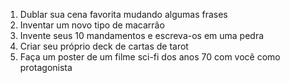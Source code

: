 1. Dublar sua cena favorita mudando algumas frases
2. Inventar um novo tipo de macarrão
3. Invente seus 10 mandamentos e escreva-os em uma pedra
4. Criar seu próprio deck de cartas de tarot
5. Faça um poster de um filme sci-fi dos anos 70 com você como protagonista
